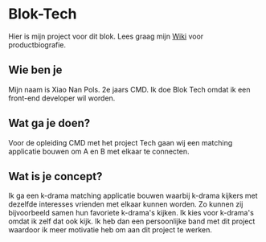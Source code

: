 # Blok-Tech
Hier is mijn project voor dit blok. Lees graag mijn [Wiki](https://github.com/xiaonanpols21/blok-tech/wiki) voor productbiografie.

## Wie ben je
Mijn naam is Xiao Nan Pols. 2e jaars CMD. Ik doe Blok Tech omdat ik een front-end developer wil worden.

## Wat ga je doen?
Voor de opleiding CMD met het project Tech gaan wij een matching applicatie bouwen om A en B met elkaar te connecten. 

## Wat is je concept?
Ik ga een k-drama matching applicatie bouwen waarbij k-drama kijkers met dezelfde interesses vrienden met elkaar kunnen worden. Zo kunnen zij bijvoorbeeld samen hun favoriete k-drama's kijken. 
Ik kies voor k-drama's omdat ik zelf dat ook kijk. Ik heb dan een persoonlijke band met dit project waardoor ik meer motivatie heb om aan dit project te werken. 